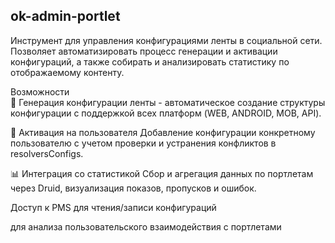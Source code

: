 ## ok-admin-portlet
Инструмент для управления конфигурациями ленты в социальной сети. Позволяет автоматизировать процесс генерации и активации конфигураций, а также собирать и анализировать статистику по отображаемому контенту.

Возможности\
🔧 Генерация конфигурации ленты - автоматическое создание структуры конфигурации с поддержкой всех платформ (WEB, ANDROID, MOB, API).

👤 Активация на пользователя
Добавление конфигурации конкретному пользователю с учетом проверки и устранения конфликтов в resolversConfigs.

📊 Интеграция со статистикой
Сбор и агрегация данных по портлетам через Druid, визуализация показов, пропусков и ошибок.

Доступ к PMS для чтения/записи конфигураций

для анализа пользовательского взаимодействия с портлетами